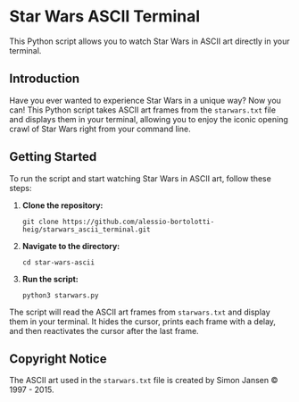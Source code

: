 
# Star Wars ASCII Terminal

This Python script allows you to watch Star Wars in ASCII art directly in your terminal.

## Introduction

Have you ever wanted to experience Star Wars in a unique way? Now you can! This Python script takes ASCII art frames from the `starwars.txt` file and displays them in your terminal, allowing you to enjoy the iconic opening crawl of Star Wars right from your command line.

## Getting Started

To run the script and start watching Star Wars in ASCII art, follow these steps:

1. **Clone the repository:**

   ```
   git clone https://github.com/alessio-bortolotti-heig/starwars_ascii_terminal.git
   ```

2. **Navigate to the directory:**

   ```
   cd star-wars-ascii
   ```

3. **Run the script:**

   ```
   python3 starwars.py
   ```

The script will read the ASCII art frames from `starwars.txt` and display them in your terminal. It hides the cursor, prints each frame with a delay, and then reactivates the cursor after the last frame.

## Copyright Notice

The ASCII art used in the `starwars.txt` file is created by Simon Jansen © 1997 - 2015.
